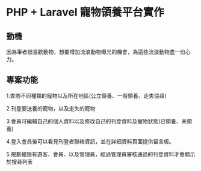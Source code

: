 # PHP + Laravel 寵物領養平台實作

動機
--------------------------
因為筆者很喜歡動物，想要增加流浪動物曝光的機會，為這些流浪動物盡一份心力。

專案功能
----------------------------
1.查詢不同種類的寵物以及所在地區(公立領養、一般領養、走失協尋)

2.刊登要送養的寵物，以及走失的寵物

3.會員可編輯自己的個人資料以及修改自己的刊登資料及寵物狀態(已領養、未領養)

4.登入會員後可以看見刊登者聯絡資訊，並在詳細資料頁面提供留言板。

5.規劃權限有遊客、會員、以及管理員，經過管理員審核通過的刊登資料才會顯示於搜尋列表
